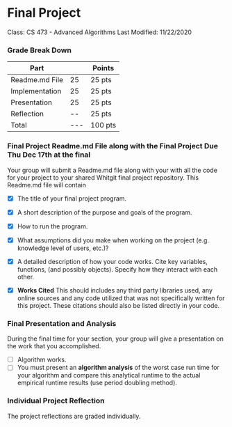 # Final Project
Class: CS 473 - Advanced Algorithms 
Last Modified: 11/22/2020

### Grade Break Down
| Part           |      | Points  |
|----------------|------|---------|
| Readme.md File |   25 | 25 pts  |    
| Implementation |   25 | 25 pts  |
| Presentation   |   25 | 25 pts  | 
| Reflection     |   -- | 25 pts  |
| Total          |  --- | 100 pts |

### Final Project Readme.md File along  with the Final Project Due Thu Dec 17th at the final
Your group will submit a Readme.md file along with your with all the code for your project to your shared Whitgit final project repository. This Readme.md file will contain
- [x] The title of your final project program.
- [x] A short description of the purpose and goals of the program. 
- [x] How to run the program.
- [x] What assumptions did you make when working on the project (e.g. knowledge level of users, etc.)?
- [x] A detailed description of how your code works. Cite key variables,  functions, (and possibly objects). Specify how they interact with each other.
- [x]  __Works Cited__ This should includes any third party libraries used, any online sources and any code utilized that was not specifically written for this project. These citations should also be listed directly in your code.


### Final Presentation and Analysis 
During the final time for your section, your group will give a presentation on the work that you accomplished. 
- [ ] Algorithm works.
- [ ] You must present an __algorithm analysis__ of the worst case run time for your algorithm and compare this analytical runtime to the actual empirical runtime results (use period doubling method).

### Individual Project Reflection
The project reflections are graded individually.